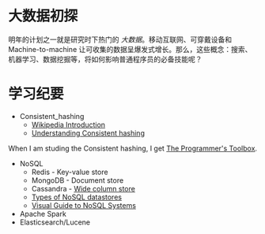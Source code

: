 # 大数据初探

明年的计划之一就是研究时下热门的 *大数据*。移动互联网、可穿戴设备和 Machine-to-machine 让可收集的数据呈爆发式增长。那么，这些概念：搜索、机器学习、数据挖掘等，将如何影响普通程序员的必备技能呢？

# 学习纪要

- Consistent_hashing
    + [Wikipedia Introduction](http://en.wikipedia.org/wiki/Consistent_hashing)
    + [Understanding Consistent hashing](http://www.tomkleinpeter.com/2008/03/17/programmers-toolbox-part-3-consistent-hashing/)

When I am studing the Consistent hashing, I get [The Programmer's Toolbox](http://www.tomkleinpeter.com/the-programmers-toolbox/).

- NoSQL
    + Redis - Key-value store
    + MongoDB - Document store
    + Cassandra - [Wide column store](http://nosqlguide.com/column-store/nosql-databases-explained-wide-column-stores/)
    + [Types of NoSQL datastores](http://www.thoughtworks.com/insights/blog/nosql-no-problem-intro-nosql-databases)
    + [Visual Guide to NoSQL Systems](http://blog.nahurst.com/visual-guide-to-nosql-systems)
- Apache Spark
- Elasticsearch/Lucene

